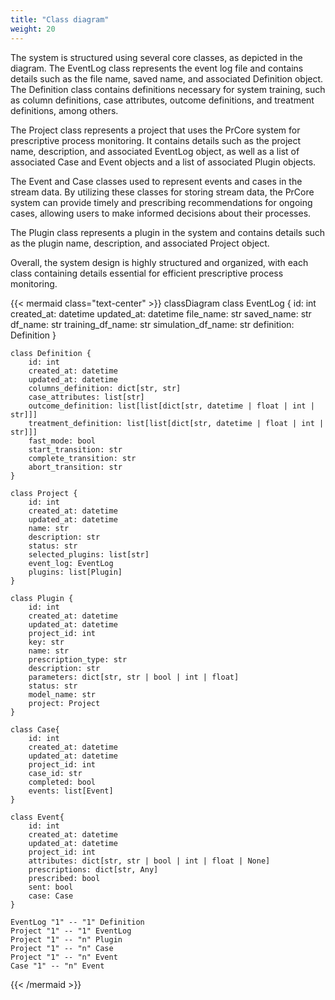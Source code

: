 ```yaml
---
title: "Class diagram"
weight: 20
---
```


The system is structured using several core classes, as depicted in the diagram. The EventLog class represents the event log file and contains details such as the file name, saved name, and associated Definition object. The Definition class contains definitions necessary for system training, such as column definitions, case attributes, outcome definitions, and treatment definitions, among others.

The Project class represents a project that uses the PrCore system for prescriptive process monitoring. It contains details such as the project name, description, and associated EventLog object, as well as a list of associated Case and Event objects and a list of associated Plugin objects.

The Event and Case classes used to represent events and cases in the stream data. By utilizing these classes for storing stream data, the PrCore system can provide timely and prescribing recommendations for ongoing cases, allowing users to make informed decisions about their processes.

The Plugin class represents a plugin in the system and contains details such as the plugin name, description, and associated Project object.

Overall, the system design is highly structured and organized, with each class containing details essential for efficient prescriptive process monitoring.

{{< mermaid class="text-center" >}}
classDiagram
    class EventLog {
        id: int
        created_at: datetime
        updated_at: datetime
        file_name: str
        saved_name: str
        df_name: str
        training_df_name: str
        simulation_df_name: str
        definition: Definition
    }

    class Definition {
        id: int
        created_at: datetime
        updated_at: datetime
        columns_definition: dict[str, str]
        case_attributes: list[str]
        outcome_definition: list[list[dict[str, datetime | float | int | str]]]
        treatment_definition: list[list[dict[str, datetime | float | int | str]]]
        fast_mode: bool
        start_transition: str
        complete_transition: str
        abort_transition: str
    }

    class Project {
        id: int
        created_at: datetime
        updated_at: datetime
        name: str
        description: str
        status: str
        selected_plugins: list[str]
        event_log: EventLog
        plugins: list[Plugin]
    }

    class Plugin {
        id: int
        created_at: datetime
        updated_at: datetime
        project_id: int
        key: str
        name: str
        prescription_type: str
        description: str
        parameters: dict[str, str | bool | int | float]
        status: str
        model_name: str
        project: Project
    }

    class Case{
        id: int
        created_at: datetime
        updated_at: datetime
        project_id: int
        case_id: str
        completed: bool
        events: list[Event]
    }

    class Event{
        id: int
        created_at: datetime
        updated_at: datetime
        project_id: int
        attributes: dict[str, str | bool | int | float | None]
        prescriptions: dict[str, Any]
        prescribed: bool
        sent: bool
        case: Case
    }

    EventLog "1" -- "1" Definition
    Project "1" -- "1" EventLog
    Project "1" -- "n" Plugin
    Project "1" -- "n" Case
    Project "1" -- "n" Event
    Case "1" -- "n" Event
{{< /mermaid >}}
